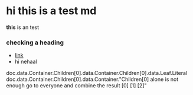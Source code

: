 # hi this is a test md
**this** is an test
### checking a heading





- [link](./test.html)
- hi nehaal

doc.data.Container.Children[0].data.Container.Children[0].data.Leaf.Literal
doc.data.Container.Children[0].data.Container."Children[0] alone is not enough go to everyone and combine the result [0] [1] [2]"

